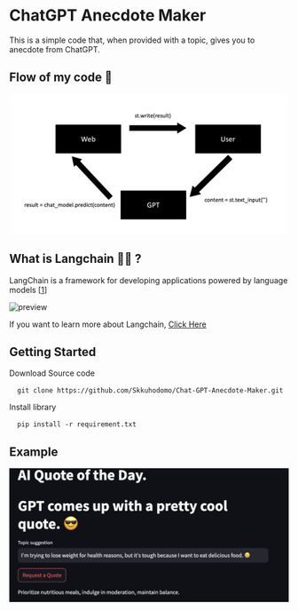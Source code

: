# ChatGPT Anecdote Maker

This is a simple code that, when provided with a topic, gives you to anecdote from ChatGPT.
## Flow of my code 🦭

![preview](Images/4.png)


## What is Langchain 🦜️🔗 ? 

LangChain is a framework for developing applications powered by language models [[1]]

![preview](https://miro.medium.com/v2/resize:fit:1400/format:webp/1*1L5F1Vd-lEeUQItztlbkhw.png)

If you want to learn more about Langchain, [Click Here](https://python.langchain.com/docs/get_started/introduction)



## Getting Started

Download Source code 
```
  git clone https://github.com/Skkuhodomo/Chat-GPT-Anecdote-Maker.git
```
</pre>

Install library
```
  pip install -r requirement.txt
```

## Example

![preview](Images/3.png)

  [1]: https://python.langchain.com/docs/get_started/introduction

